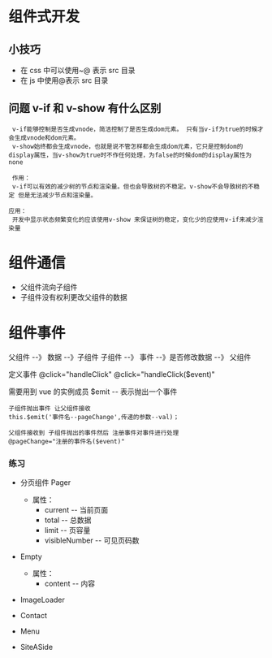 # 组件式开发

## 小技巧

- 在 css 中可以使用~@ 表示 src 目录
- 在 js 中使用@表示 src 目录

## 问题 v-if 和 v-show 有什么区别

```
 v-if能够控制是否生成vnode，简洁控制了是否生成dom元素。 只有当v-if为true的时候才会生成vnode和dom元素。
 v-show始终都会生成vnode，也就是说不管怎样都会生成dom元素，它只是控制dom的display属性，当v-show为true时不作任何处理，为false的时候dom的display属性为none

 作用：
 v-if可以有效的减少树的节点和渲染量。但也会导致树的不稳定。v-show不会导致树的不稳定 但是无法减少节点和渲染量。

应用：
 开发中显示状态频繁变化的应该使用v-show 来保证树的稳定，变化少的应使用v-if来减少渲染量

```

# 组件通信

- 父组件流向子组件
- 子组件没有权利更改父组件的数据

# 组件事件

父组件 --》 数据 --》子组件
子组件 --》 事件 --》是否修改数据 --》 父组件

定义事件
@click="handleClick"
@click="handleClick($event)"

需要用到 vue 的实例成员
$emit -- 表示抛出一个事件

```
子组件抛出事件 让父组件接收
this.$emit('事件名--pageChange',传递的参数--val)；

父组件接收到 子组件抛出的事件然后 注册事件对事件进行处理
@pageChange="注册的事件名($event)"

```

### 练习

- 分页组件 Pager

  - 属性：
    - current -- 当前页面
    - total -- 总数据
    - limit -- 页容量
    - visibleNumber -- 可见页码数

- Empty

  - 属性：
    - content -- 内容

- ImageLoader
- Contact
- Menu
- SiteASide
